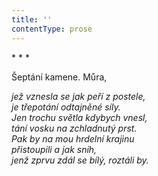 ```yaml
---
title: ''
contentType: prose
---
```


<section>

\* \* \*

Šeptání kamene. Můra,

_jež vznesla se jak peří z postele,  
je třepotání odtajněné síly.  
Jen trochu světla kdybych vnesl,  
tání vosku na zchladnutý prst.  
Pak by na mou hrdelní krajinu  
přistoupili a jak sníh,  
jenž zprvu zdál se bílý, roztáli by._

</section>
